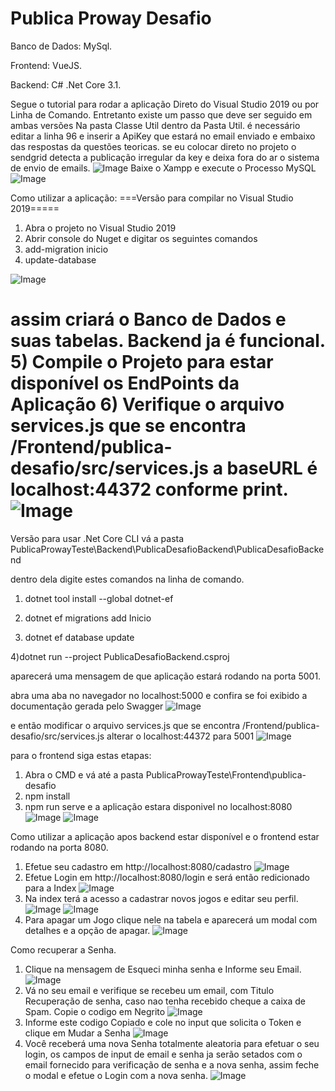 # Publica Proway Desafio

Banco de Dados: MySql.

Frontend: VueJS.

Backend: C# .Net Core 3.1.

Segue o tutorial para rodar a aplicação Direto do Visual Studio 2019 ou por Linha de Comando. Entretanto existe um passo que deve ser seguido em ambas versões
Na pasta Classe Util dentro da Pasta Util. é necessário editar a linha 96 e inserir a ApiKey que estará no email enviado e embaixo das respostas da questões teoricas. se eu colocar direto no projeto o sendgrid detecta a publicação irregular da key e deixa fora do ar o sistema de envio de emails.
![Image](https://i.gyazo.com/86ea84a6f8e1128ad73d1910dc253b9c.png)
Baixe o Xampp e execute o Processo MySQL
![Image](https://i.gyazo.com/dd805a8425e338247eeb325c12c4ad59.png)

Como utilizar a aplicação:
===Versão para compilar no Visual Studio 2019=====
1) Abra o projeto no Visual Studio 2019 
2) Abrir console do Nuget e digitar os seguintes comandos
3) add-migration inicio
4) update-database

![Image](https://i.gyazo.com/5d067b71795d328fa47ac13e562f9dd0.png)

assim criará o Banco de Dados e suas tabelas.
Backend ja é funcional.
5) Compile o Projeto para estar disponível os EndPoints da Aplicação
6) Verifique o arquivo services.js que se encontra /Frontend/publica-desafio/src/services.js
a baseURL é localhost:44372 conforme print.
![Image](https://i.gyazo.com/e1d3de9e17f4695eed0b7b3f3fd162a5.png)
=======
Versão para usar .Net Core CLI
vá a pasta PublicaProwayTeste\Backend\PublicaDesafioBackend\PublicaDesafioBackend

dentro dela digite estes comandos na linha de comando.
1) dotnet tool install --global dotnet-ef

2) dotnet ef migrations add Inicio

3) dotnet ef database update

4)dotnet run --project PublicaDesafioBackend.csproj

aparecerá uma mensagem de que aplicação estará rodando na porta 5001.

abra uma aba no navegador no localhost:5000 e confira se foi exibido a documentação gerada pelo Swagger
![Image](https://i.gyazo.com/5e8a1d0a4b619b6e2dd1e4734cdf85a7.png)

e então modificar o arquivo services.js que se encontra /Frontend/publica-desafio/src/services.js
alterar o localhost:44372 para 5001
![Image](https://i.gyazo.com/f6832c6e43411d7b7949789dcc98db9e.png)

para o frontend siga estas etapas:

1) Abra o CMD e vá até a pasta PublicaProwayTeste\Frontend\publica-desafio
2) npm install
3) npm run serve
e a aplicação estara disponivel no localhost:8080
![Image](https://i.gyazo.com/541ee32c57c8b47f24a5c436ad3894fa.png)
![Image](https://i.gyazo.com/c872e3b99b58bff07543c352b7165866.png)

Como utilizar a aplicação apos backend estar disponível e o frontend estar rodando na porta 8080.
1) Efetue seu cadastro em http://localhost:8080/cadastro
![Image](https://i.gyazo.com/e25afed27e94528be61c3d82a3536613.png)
2) Efetue Login em http://localhost:8080/login e será então redicionado para a Index
![Image](https://i.gyazo.com/210ba43aa5b44d30e2b1da320e2c58cf.png)
3) Na index terá a acesso a cadastrar novos jogos e editar seu perfil.
![Image](https://i.gyazo.com/9df06b33758e44042a60148dffe7b7fe.png)
![Image](https://i.gyazo.com/ec7b73c37edd75c3245672a8bba3ec3a.png)
4) Para apagar um Jogo clique nele na tabela e aparecerá um modal com detalhes e a opção de apagar.
![Image](https://i.gyazo.com/61cda6aa43f4c9b404465f4b54b9070d.png)

Como recuperar a Senha.
1) Clique na mensagem de Esqueci minha senha e Informe seu Email.
![Image](https://i.gyazo.com/8e735134bb4d996852a7bdfc6b0c5b38.png)
2) Vá no seu email e verifique se recebeu um email, com Titulo Recuperação de senha, caso nao tenha recebido cheque a caixa de Spam. Copie o codigo em Negrito
![Image](https://i.gyazo.com/73c790d97b1be5ba2bc6ce7d7dcd93d8.png)
3) Informe este codigo Copiado e cole no input que solicita o Token e clique em Mudar a Senha
![Image](https://i.gyazo.com/97ef4c58f4ac068714b6e0a6c7158c7f.png)
4) Você receberá uma nova Senha totalmente aleatoria para efetuar o seu login, os campos de input de email e senha ja serão setados com o email fornecido para verificação de senha e a nova senha, assim feche o modal e efetue o Login com a nova senha.
![Image](https://i.gyazo.com/7ed8e57c50a73db204b470c958222d55.png)


